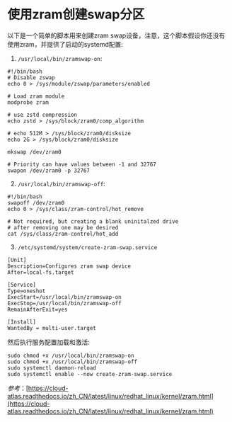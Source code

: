 # 使用zram创建swap分区
以下是一个简单的脚本用来创建zram swap设备，注意，这个脚本假设你还没有使用zram，并提供了启动的systemd配置:
1. `/usr/local/bin/zramswap-on`:
```shell
#!/bin/bash
# Disable zswap
echo 0 > /sys/module/zswap/parameters/enabled

# Load zram module
modprobe zram

# use zstd compression
echo zstd > /sys/block/zram0/comp_algorithm

# echo 512M > /sys/block/zram0/disksize
echo 2G > /sys/block/zram0/disksize

mkswap /dev/zram0

# Priority can have values between -1 and 32767
swapon /dev/zram0 -p 32767
```
2. `/usr/local/bin/zramswap-off`:
```shell
#!/bin/bash
swapoff /dev/zram0
echo 0 > /sys/class/zram-control/hot_remove

# Not required, but creating a blank uninitalzed drive
# after removing one may be desired
cat /sys/class/zram-control/hot_add
```
3. `/etc/systemd/system/create-zram-swap.service`
```shell
[Unit]
Description=Configures zram swap device
After=local-fs.target

[Service]
Type=oneshot
ExecStart=/usr/local/bin/zramswap-on
ExecStop=/usr/local/bin/zramswap-off
RemainAfterExit=yes

[Install]
WantedBy = multi-user.target
```
然后执行服务配置加载和激活:
```shell
sudo chmod +x /usr/local/bin/zramswap-on
sudo chmod +x /usr/local/bin/zramswap-off
sudo systemctl daemon-reload
sudo systemctl enable --now create-zram-swap.service
```
*参考*：[https://cloud-atlas.readthedocs.io/zh_CN/latest/linux/redhat_linux/kernel/zram.html](https://cloud-atlas.readthedocs.io/zh_CN/latest/linux/redhat_linux/kernel/zram.html)

